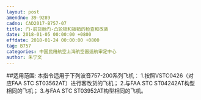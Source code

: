 ```yaml
---
layout: post
amendno: 39-9289
cadno: CAD2017-B757-07
title: 门-前货舱门-凸轮锁和插销的检查和改装
date: 2018-01-05 00:00:00 +0800
effdate: 2018-01-24 00:00:00 +0800
tag: B757
categories: 中国民用航空上海航空器适航审定中心
author: 朱宁文
---
```


##适用范围:
本指令适用于下列波音757-200系列飞机：
1.按照VSTC0426（对应FAA STC ST03562AT）进行客改货的飞机；
2.与FAA STC ST04242AT构型相同的飞机；
3.与FAA STC ST03952AT构型相同的飞机。

